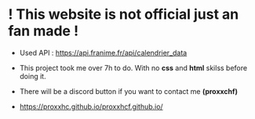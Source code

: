 # ! This website is not official just an fan made !

- Used API : https://api.franime.fr/api/calendrier_data
- This project took me over 7h to do. With no __css__ and __html__ skilss before doing it.
- There will be a discord button if you want to contact me **(proxxchf)**

- https://proxxhc.github.io/proxxhcf.github.io/
